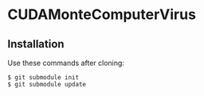 # CUDAMonteComputerVirus

## Installation
Use these commands after cloning:
```
$ git submodule init 
$ git submodule update
```
